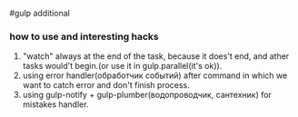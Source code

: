 #gulp additional 

### how to use and interesting hacks
1. "watch" always at the end of the task, because it does't end, and ather tasks would't begin.(or use it in gulp.parallel(it's ok)).
2. using error handler(обработчик событий) after command in which we want to catch error and don't finish process.
3. using gulp-notify + gulp-plumber(водопроводчик, сантехник) for mistakes handler.